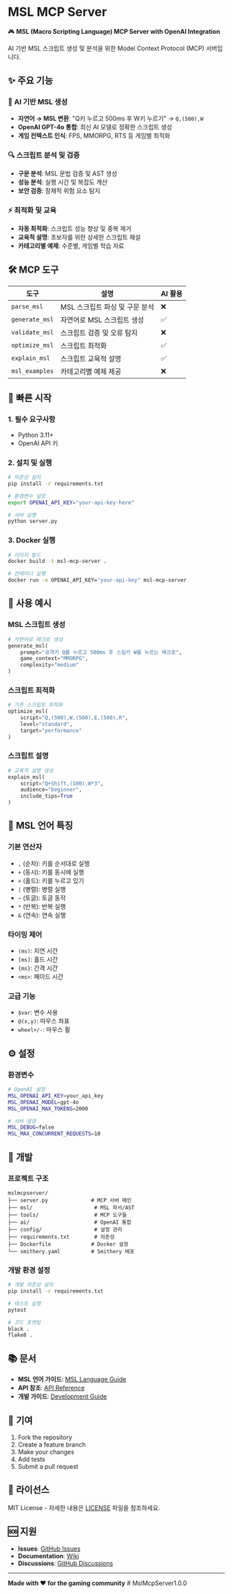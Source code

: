 # MSL MCP Server

🎮 **MSL (Macro Scripting Language) MCP Server with OpenAI Integration**

AI 기반 MSL 스크립트 생성 및 분석을 위한 Model Context Protocol (MCP) 서버입니다.

## ✨ 주요 기능

### 🤖 AI 기반 MSL 생성
- **자연어 → MSL 변환**: "Q키 누르고 500ms 후 W키 누르기" → `Q,(500),W`
- **OpenAI GPT-4o 통합**: 최신 AI 모델로 정확한 스크립트 생성
- **게임 컨텍스트 인식**: FPS, MMORPG, RTS 등 게임별 최적화

### 🔍 스크립트 분석 및 검증
- **구문 분석**: MSL 문법 검증 및 AST 생성
- **성능 분석**: 실행 시간 및 복잡도 계산
- **보안 검증**: 잠재적 위험 요소 탐지

### ⚡ 최적화 및 교육
- **자동 최적화**: 스크립트 성능 향상 및 중복 제거
- **교육적 설명**: 초보자를 위한 상세한 스크립트 해설
- **카테고리별 예제**: 수준별, 게임별 학습 자료

## 🛠️ MCP 도구

| 도구 | 설명 | AI 활용 |
|------|------|---------|
| `parse_msl` | MSL 스크립트 파싱 및 구문 분석 | ❌ |
| `generate_msl` | 자연어로 MSL 스크립트 생성 | ✅ |
| `validate_msl` | 스크립트 검증 및 오류 탐지 | ❌ |
| `optimize_msl` | 스크립트 최적화 | ✅ |
| `explain_msl` | 스크립트 교육적 설명 | ✅ |
| `msl_examples` | 카테고리별 예제 제공 | ❌ |

## 🚀 빠른 시작

### 1. 필수 요구사항
- Python 3.11+
- OpenAI API 키

### 2. 설치 및 실행
```bash
# 의존성 설치
pip install -r requirements.txt

# 환경변수 설정
export OPENAI_API_KEY="your-api-key-here"

# 서버 실행
python server.py
```

### 3. Docker 실행
```bash
# 이미지 빌드
docker build -t msl-mcp-server .

# 컨테이너 실행
docker run -e OPENAI_API_KEY="your-api-key" msl-mcp-server
```

## 📝 사용 예시

### MSL 스크립트 생성
```python
# 자연어로 매크로 생성
generate_msl(
    prompt="공격키 Q를 누르고 500ms 후 스킬키 W를 누르는 매크로",
    game_context="MMORPG",
    complexity="medium"
)
```

### 스크립트 최적화
```python
# 기존 스크립트 최적화
optimize_msl(
    script="Q,(500),W,(500),E,(500),R",
    level="standard",
    target="performance"
)
```

### 스크립트 설명
```python
# 교육적 설명 생성
explain_msl(
    script="Q+Shift,(100),W*3",
    audience="beginner",
    include_tips=True
)
```

## 🎯 MSL 언어 특징

### 기본 연산자
- `,` (순차): 키를 순서대로 실행
- `+` (동시): 키를 동시에 실행  
- `>` (홀드): 키를 누르고 있기
- `|` (병렬): 병렬 실행
- `~` (토글): 토글 동작
- `*` (반복): 반복 실행
- `&` (연속): 연속 실행

### 타이밍 제어
- `(ms)`: 지연 시간
- `[ms]`: 홀드 시간
- `{ms}`: 간격 시간
- `<ms>`: 페이드 시간

### 고급 기능
- `$var`: 변수 사용
- `@(x,y)`: 마우스 좌표
- `wheel+/-`: 마우스 휠

## ⚙️ 설정

### 환경변수
```bash
# OpenAI 설정
MSL_OPENAI_API_KEY=your_api_key
MSL_OPENAI_MODEL=gpt-4o
MSL_OPENAI_MAX_TOKENS=2000

# 서버 설정
MSL_DEBUG=false
MSL_MAX_CONCURRENT_REQUESTS=10
```

## 🔧 개발

### 프로젝트 구조
```
mslmcpserver/
├── server.py              # MCP 서버 메인
├── msl/                    # MSL 파서/AST
├── tools/                  # MCP 도구들
├── ai/                     # OpenAI 통합
├── config/                 # 설정 관리
├── requirements.txt        # 의존성
├── Dockerfile             # Docker 설정
└── smithery.yaml          # Smithery 배포
```

### 개발 환경 설정
```bash
# 개발 의존성 설치
pip install -r requirements.txt

# 테스트 실행
pytest

# 코드 포맷팅
black .
flake8 .
```

## 📚 문서

- **MSL 언어 가이드**: [MSL Language Guide](docs/msl-guide.md)
- **API 참조**: [API Reference](docs/api-reference.md)
- **개발 가이드**: [Development Guide](docs/development.md)

## 🤝 기여

1. Fork the repository
2. Create a feature branch
3. Make your changes
4. Add tests
5. Submit a pull request

## 📄 라이선스

MIT License - 자세한 내용은 [LICENSE](LICENSE) 파일을 참조하세요.

## 🆘 지원

- **Issues**: [GitHub Issues](https://github.com/your-repo/msl-mcp-server/issues)
- **Documentation**: [Wiki](https://github.com/your-repo/msl-mcp-server/wiki)
- **Discussions**: [GitHub Discussions](https://github.com/your-repo/msl-mcp-server/discussions)

---

**Made with ❤️ for the gaming community** #   M s l M c p S e r v e r 1 . 0 . 0  
 